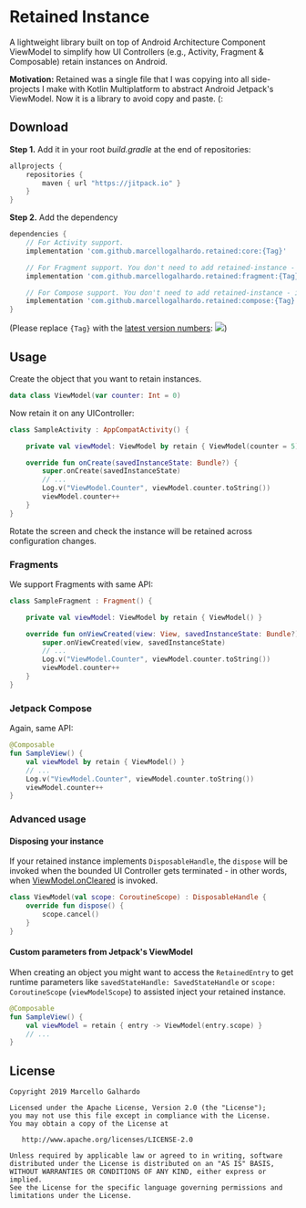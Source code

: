 # Retained Instance

A lightweight library built on top of Android Architecture Component ViewModel to simplify how UI Controllers (e.g., Activity, Fragment & Composable) retain instances on Android.

**Motivation:** Retained was a single file that I was copying into all side-projects I make with Kotlin Multiplatform to abstract Android Jetpack's ViewModel. Now it is a library to avoid copy and paste. (:

## Download

**Step 1.** Add it in your root *build.gradle* at the end of repositories:
```gradle
allprojects {
	repositories {
		maven { url "https://jitpack.io" }
	}
}
```

**Step 2.** Add the dependency
```gradle
dependencies {
    // For Activity support.
    implementation 'com.github.marcellogalhardo.retained:core:{Tag}'

    // For Fragment support. You don't need to add retained-instance - it is included as `api` by default.
    implementation 'com.github.marcellogalhardo.retained:fragment:{Tag}'

    // For Compose support. You don't need to add retained-instance - it is included as `api` by default.
    implementation 'com.github.marcellogalhardo.retained:compose:{Tag}'
}
```
(Please replace `{Tag}` with the [latest version numbers](https://github.com/marcellogalhardo/retained/releases): [![](https://jitpack.io/v/marcellogalhardo/retained.svg)](https://jitpack.io/#marcellogalhardo/retained))

## Usage

Create the object that you want to retain instances.

```kotlin
data class ViewModel(var counter: Int = 0)
```

Now retain it on any UIController:

```kotlin
class SampleActivity : AppCompatActivity() {

    private val viewModel: ViewModel by retain { ViewModel(counter = 5) }

    override fun onCreate(savedInstanceState: Bundle?) {
        super.onCreate(savedInstanceState)
        // ...
        Log.v("ViewModel.Counter", viewModel.counter.toString())
        viewModel.counter++
    }
}
```

Rotate the screen and check the instance will be retained across configuration changes.

### Fragments

We support Fragments with same API:

```kotlin
class SampleFragment : Fragment() {

    private val viewModel: ViewModel by retain { ViewModel() }

    override fun onViewCreated(view: View, savedInstanceState: Bundle?) {
        super.onViewCreated(view, savedInstanceState)
        // ...
        Log.v("ViewModel.Counter", viewModel.counter.toString())
        viewModel.counter++
    }
}
```

### Jetpack Compose

Again, same API:

```kotlin
@Composable
fun SampleView() {
    val viewModel by retain { ViewModel() }
    // ...
    Log.v("ViewModel.Counter", viewModel.counter.toString())
    viewModel.counter++
}
```

### Advanced usage

#### Disposing your instance

If your retained instance implements `DisposableHandle`, the `dispose` will be invoked when the bounded UI Controller gets terminated - in other words, when [ViewModel.onCleared](https://developer.android.com/reference/androidx/lifecycle/ViewModel.html#onCleared()) is invoked.

```kotlin
class ViewModel(val scope: CoroutineScope) : DisposableHandle {
    override fun dispose() {
        scope.cancel()
    }
}
```

#### Custom parameters from Jetpack's ViewModel

When creating an object you might want to access the `RetainedEntry` to get runtime parameters like `savedStateHandle: SavedStateHandle` or `scope: CoroutineScope` (`viewModelScope`) to assisted inject your retained instance.

```kotlin
@Composable
fun SampleView() {
    val viewModel = retain { entry -> ViewModel(entry.scope) }
    // ...
}
```

License
-------

    Copyright 2019 Marcello Galhardo

    Licensed under the Apache License, Version 2.0 (the "License");
    you may not use this file except in compliance with the License.
    You may obtain a copy of the License at

       http://www.apache.org/licenses/LICENSE-2.0

    Unless required by applicable law or agreed to in writing, software
    distributed under the License is distributed on an "AS IS" BASIS,
    WITHOUT WARRANTIES OR CONDITIONS OF ANY KIND, either express or implied.
    See the License for the specific language governing permissions and
    limitations under the License.
